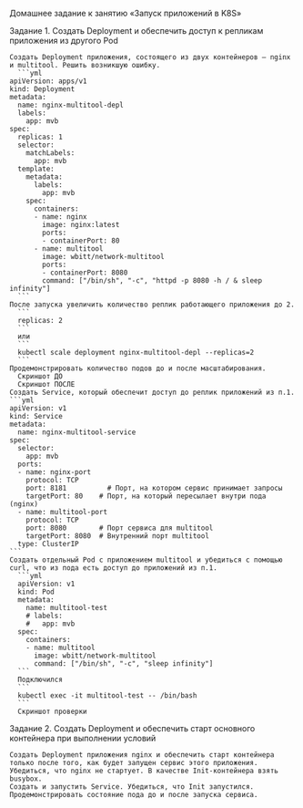 Домашнее задание к занятию «Запуск приложений в K8S»

Задание 1. Создать Deployment и обеспечить доступ к репликам приложения из другого Pod

    Создать Deployment приложения, состоящего из двух контейнеров — nginx и multitool. Решить возникшую ошибку.
      ```yml
    apiVersion: apps/v1
    kind: Deployment
    metadata:
      name: nginx-multitool-depl
      labels:
        app: mvb
    spec:
      replicas: 1
      selector:
        matchLabels:
          app: mvb
      template:
        metadata:
          labels:
            app: mvb
        spec:
          containers:
          - name: nginx
            image: nginx:latest
            ports:
            - containerPort: 80
          - name: multitool
            image: wbitt/network-multitool
            ports:
            - containerPort: 8080
            command: ["/bin/sh", "-c", "httpd -p 8080 -h / & sleep infinity"]
      ```
    После запуска увеличить количество реплик работающего приложения до 2.
      ```
      replicas: 2
      ```
      или
      ```
      kubectl scale deployment nginx-multitool-depl --replicas=2
      ```
    Продемонстрировать количество подов до и после масштабирования.
      Скриншот ДО 
      Скриншот ПОСЛЕ
    Создать Service, который обеспечит доступ до реплик приложений из п.1.
    ```yml
    apiVersion: v1
    kind: Service
    metadata:
      name: nginx-multitool-service
    spec:
      selector:
        app: mvb  
      ports:
      - name: nginx-port
        protocol: TCP
        port: 8181          # Порт, на котором сервис принимает запросы
        targetPort: 80    # Порт, на который пересылает внутри пода (nginx)
      - name: multitool-port
        protocol: TCP
        port: 8080        # Порт сервиса для multitool
        targetPort: 8080  # Внутренний порт multitool
      type: ClusterIP
    ```
    Создать отдельный Pod с приложением multitool и убедиться с помощью curl, что из пода есть доступ до приложений из п.1.
      ```yml
      apiVersion: v1
      kind: Pod
      metadata:
        name: multitool-test
        # labels:
        #   app: mvb
      spec:
        containers:
        - name: multitool
          image: wbitt/network-multitool
          command: ["/bin/sh", "-c", "sleep infinity"]
      ```
      Подключился 
      ```
      kubectl exec -it multitool-test -- /bin/bash
      ```
      Скриншот проверки
      

Задание 2. Создать Deployment и обеспечить старт основного контейнера при выполнении условий

    Создать Deployment приложения nginx и обеспечить старт контейнера только после того, как будет запущен сервис этого приложения.
    Убедиться, что nginx не стартует. В качестве Init-контейнера взять busybox.
    Создать и запустить Service. Убедиться, что Init запустился.
    Продемонстрировать состояние пода до и после запуска сервиса.

